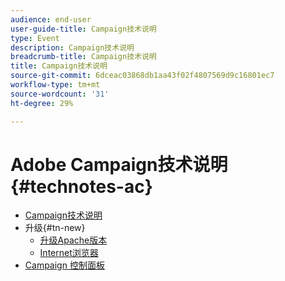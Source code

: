 ```yaml
---
audience: end-user
user-guide-title: Campaign技术说明
type: Event
description: Campaign技术说明
breadcrumb-title: Campaign技术说明
title: Campaign技术说明
source-git-commit: 6dceac03868db1aa43f02f4807569d9c16801ec7
workflow-type: tm+mt
source-wordcount: '31'
ht-degree: 29%

---
```



# Adobe Campaign技术说明 {#technotes-ac}

+ [Campaign技术说明](technotes-home.md)
+ 升级{#tn-new}
   + [升级Apache版本](upgrades/apache.md)
   + [Internet浏览器](upgrades/browsers.md)
+ [Campaign 控制面板](https://experienceleague.adobe.com/docs/control-panel/using/control-panel-home.html?lang=zh-Hans)
